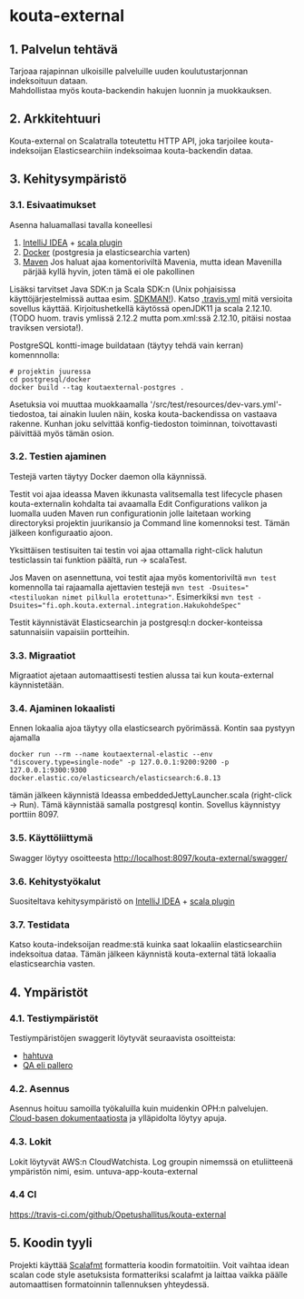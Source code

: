 # kouta-external

## 1. Palvelun tehtävä

Tarjoaa rajapinnan ulkoisille palveluille uuden koulutustarjonnan indeksoituun dataan.   
Mahdollistaa myös kouta-backendin hakujen luonnin ja muokkauksen. 

## 2. Arkkitehtuuri

Kouta-external on Scalatralla toteutettu HTTP API, joka tarjoilee kouta-indeksoijan Elasticsearchiin indeksoimaa
kouta-backendin dataa.  

## 3. Kehitysympäristö

### 3.1. Esivaatimukset

Asenna haluamallasi tavalla koneellesi
1. [IntelliJ IDEA](https://www.jetbrains.com/idea/) + [scala plugin](https://plugins.jetbrains.com/plugin/1347-scala)
2. [Docker](https://www.docker.com/get-started) (postgresia ja elasticsearchia varten)
3. [Maven](https://maven.apache.org/) Jos haluat ajaa komentoriviltä Mavenia,
   mutta idean Mavenilla pärjää kyllä hyvin, joten tämä ei ole pakollinen

Lisäksi tarvitset Java SDK:n ja Scala SDK:n (Unix pohjaisissa käyttöjärjestelmissä auttaa esim. [SDKMAN!](https://sdkman.io/)). Katso [.travis.yml](.travis.yml) mitä versioita sovellus käyttää.
Kirjoitushetkellä käytössä openJDK11 ja scala 2.12.10.   
(TODO huom. travis ymlissä 2.12.2 mutta pom.xml:ssä 2.12.10, pitäisi nostaa traviksen versiota!).

PostgreSQL kontti-image buildataan (täytyy tehdä vain kerran) komennnolla:
``` shell
# projektin juuressa
cd postgresql/docker
docker build --tag koutaexternal-postgres .
```

Asetuksia voi muuttaa muokkaamalla '/src/test/resources/dev-vars.yml'-tiedostoa, tai
ainakin luulen näin, koska kouta-backendissa on vastaava rakenne. Kunhan joku selvittää
konfig-tiedoston toiminnan, toivottavasti päivittää myös tämän osion.

### 3.2. Testien ajaminen

Testejä varten täytyy Docker daemon olla käynnissä.

Testit voi ajaa ideassa Maven ikkunasta valitsemalla test lifecycle phasen kouta-externalin kohdalta
tai avaamalla Edit Configurations valikon ja luomalla uuden Maven run configurationin jolle laitetaan
working directoryksi projektin juurikansio ja Command line komennoksi test. Tämän jälkeen konfiguraatio ajoon.

Yksittäisen testisuiten tai testin voi ajaa ottamalla right-click halutun testiclassin tai funktion päältä, run -> scalaTest.

Jos Maven on asennettuna, voi testit ajaa myös komentoriviltä `mvn test` komennolla tai rajaamalla
ajettavien testejä `mvn test -Dsuites="<testiluokan nimet pilkulla erotettuna>"`.
Esimerkiksi `mvn test -Dsuites="fi.oph.kouta.external.integration.HakukohdeSpec"`

Testit käynnistävät Elasticsearchin ja postgresql:n docker-konteissa satunnaisiin vapaisiin portteihin.

### 3.3. Migraatiot

Migraatiot ajetaan automaattisesti testien alussa tai kun kouta-external käynnistetään.

### 3.4. Ajaminen lokaalisti

Ennen lokaalia ajoa täytyy olla elasticsearch pyörimässä. Kontin saa pystyyn ajamalla
```shell
docker run --rm --name koutaexternal-elastic --env "discovery.type=single-node" -p 127.0.0.1:9200:9200 -p 127.0.0.1:9300:9300 docker.elastic.co/elasticsearch/elasticsearch:6.8.13
```

tämän jälkeen käynnistä Ideassa embeddedJettyLauncher.scala (right-click -> Run). Tämä käynnistää samalla
postgresql kontin. Sovellus käynnistyy porttiin 8097.

### 3.5. Käyttöliittymä

Swagger löytyy osoitteesta [http://localhost:8097/kouta-external/swagger/](http://localhost:8097/kouta-external/swagger/)

### 3.6. Kehitystyökalut

Suositeltava kehitysympäristö on [IntelliJ IDEA](https://www.jetbrains.com/idea/) +
[scala plugin](https://plugins.jetbrains.com/plugin/1347-scala)

### 3.7. Testidata

Katso kouta-indeksoijan readme:stä kuinka saat lokaaliin elasticsearchiin indeksoitua dataa.
Tämän jälkeen käynnistä kouta-external tätä lokaalia elasticsearchia vasten.

## 4. Ympäristöt

### 4.1. Testiympäristöt

Testiympäristöjen swaggerit löytyvät seuraavista osoitteista:

- [hahtuva](https://virkailija.hahtuvaopintopolku.fi/kouta-external/swagger)
- [QA eli pallero](https://virkailija.testiopintopolku.fi/kouta-external/swagger)

### 4.2. Asennus

Asennus hoituu samoilla työkaluilla kuin muidenkin OPH:n palvelujen.
[Cloud-basen dokumentaatiosta](https://github.com/Opetushallitus/cloud-base/tree/master/docs) ja ylläpidolta löytyy apuja.

### 4.3. Lokit

Lokit löytyvät AWS:n CloudWatchista. Log groupin nimemssä on etuliitteenä ympäristön nimi,
esim. untuva-app-kouta-external

### 4.4 CI

https://travis-ci.com/github/Opetushallitus/kouta-external

## 5. Koodin tyyli

Projekti käyttää [Scalafmt](https://scalameta.org/scalafmt/) formatteria koodin 
formatoitiin. Voit
vaihtaa idean scalan code style asetuksista formatteriksi scalafmt ja laittaa vaikka päälle
automaattisen formatoinnin tallennuksen yhteydessä.